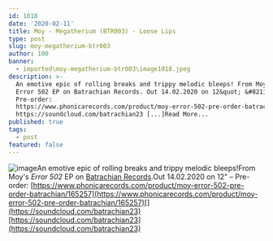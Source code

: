 ```yaml
---
id: 1018
date: '2020-02-11'
title: Moy - Megatherium (BTR003) - Loose Lips
type: post
slug: moy-megatherium-btr003
author: 100
banner:
  - imported\moy-megatherium-btr003\image1018.jpeg
description: >-
  An emotive epic of rolling breaks and trippy melodic bleeps! From Moy&#39;s
  Error 502 EP on Batrachian Records. Out 14.02.2020 on 12&quot; &#8211;
  Pre-order:
  https://www.phonicarecords.com/product/moy-error-502-pre-order-batrachian/165257
  https://soundcloud.com/batrachian23 [...]Read More...
published: true
tags:
  - post
featured: false
---
```

![image](../imported\moy-megatherium-btr003\image1018.jpeg)An emotive epic of rolling breaks and trippy melodic bleeps!From Moy's _Error 502_ EP on [Batrachian Records](https://www.discogs.com/label/1537551-Batrachian).Out 14.02.2020 on 12" – Pre-order: [](https://www.phonicarecords.com/product/moy-error-502-pre-order-batrachian/165257)[https://www.phonicarecords.com/product/moy-error-502-pre-order-batrachian/165257](https://www.phonicarecords.com/product/moy-error-502-pre-order-batrachian/165257)[](https://soundcloud.com/batrachian23)[https://soundcloud.com/batrachian23](https://soundcloud.com/batrachian23)